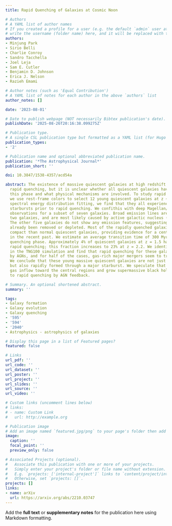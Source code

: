 ```yaml
---
title: Rapid Quenching of Galaxies at Cosmic Noon

# Authors
# A YAML list of author names
# If you created a profile for a user (e.g. the default `admin` user at `content/authors/admin/`), 
# write the username (folder name) here, and it will be replaced with their full name and linked to their profile.
authors:
- Minjung Park
- Sirio Belli
- Charlie Conroy
- Sandro Tacchella
- Joel Leja
- Sam E. Cutler
- Benjamin D. Johnson
- Erica J. Nelson
- Razieh Emami

# Author notes (such as 'Equal Contribution')
# A YAML list of notes for each author in the above `authors` list
author_notes: []

date: '2023-08-01'

# Date to publish webpage (NOT necessarily Bibtex publication's date).
publishDate: '2025-08-26T20:16:38.099275Z'

# Publication type.
# A single CSL publication type but formatted as a YAML list (for Hugo requirements).
publication_types:
- '2'

# Publication name and optional abbreviated publication name.
publication: '*The Astrophysical Journal*'
publication_short: ''

doi: 10.3847/1538-4357/acd54a

abstract: The existence of massive quiescent galaxies at high redshift seems to require
  rapid quenching, but it is unclear whether all quiescent galaxies have gone through
  this phase and what physical mechanisms are involved. To study rapid quenching,
  we use rest-frame colors to select 12 young quiescent galaxies at z ~ 1.5. From
  spectral energy distribution fitting, we find that they all experienced intense
  starbursts prior to rapid quenching. We confithis with deep Magellan/FIRE spectroscopic
  observations for a subset of seven galaxies. Broad emission lines are detected for
  two galaxies, and are most likely caused by active galactic nucleus (AGN) activity.
  The other five galaxies do not show any emission features, suggesting that gas has
  already been removed or depleted. Most of the rapidly quenched galaxies are more
  compact than normal quiescent galaxies, providing evidence for a central starburst
  in the recent past. We estimate an average transition time of 300 Myr for the rapid
  quenching phase. Approximately 4% of quiescent galaxies at z = 1.5 have gone through
  rapid quenching; this fraction increases to 23% at z = 2.2. We identify analogs
  in the TNG100 simulation and find that rapid quenching for these galaxies is driven
  by AGNs, and for half of the cases, gas-rich major mergers seem to trigger the starburst.
  We conclude that these young massive quiescent galaxies are not just rapidly quenched,
  but also rapidly formed through a major starburst. We speculate that mergers drive
  gas inflow toward the central regions and grow supermassive black holes, leading
  to rapid quenching by AGN feedback.

# Summary. An optional shortened abstract.
summary: ''

tags:
- Galaxy formation
- Galaxy evolution
- Galaxy quenching
- '595'
- '594'
- '2040'
- Astrophysics - astrophysics of galaxies

# Display this page in a list of Featured pages?
featured: false

# Links
url_pdf: ''
url_code: ''
url_dataset: ''
url_poster: ''
url_project: ''
url_slides: ''
url_source: ''
url_video: ''

# Custom links (uncomment lines below)
# links:
# - name: Custom Link
#   url: http://example.org

# Publication image
# Add an image named `featured.jpg/png` to your page's folder then add a caption below.
image:
  caption: ''
  focal_point: ''
  preview_only: false

# Associated Projects (optional).
#   Associate this publication with one or more of your projects.
#   Simply enter your project's folder or file name without extension.
#   E.g. `projects: ['internal-project']` links to `content/project/internal-project/index.md`.
#   Otherwise, set `projects: []`.
projects: []
links:
- name: arXiv
  url: https://arxiv.org/abs/2210.03747
---
```


Add the **full text** or **supplementary notes** for the publication here using Markdown formatting.
